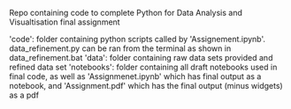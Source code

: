Repo containing code to complete Python for Data Analysis and Visualtisation final assignment

'code': folder containing python scripts called by 'Assignement.ipynb'. data_refinement.py can be ran from the terminal as shown in data_refinement.bat
'data': folder containing raw data sets provided and refined data set
'notebooks': folder containing all draft notebooks used in final code, as well as 'Assignmenet.ipynb' which has final output as a notebook, and 'Assignment.pdf' which has the final output (minus widgets) as a pdf